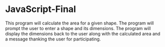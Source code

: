 # JavaScript-Final
This program will calculate the area for a given shape.  The program will prompt the user to enter a shape and its dimensions.  The program will display the dimensions back to the user along with the calculated area and a message thanking the user for participating.
